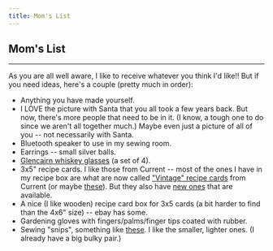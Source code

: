 ```yaml
---
title: Mom's List
---
```


## Mom's List

---

As you are all well aware, I like to receive whatever you think I'd like!!  But if you need ideas, here's a couple (pretty much in order):

- Anything you have made yourself.
- I LOVE the picture with Santa that you all took a few years back.  But now, there's more people that need to be in it.  (I know, a tough one to do since we aren't all together much.)  Maybe even just a picture of all of you -- not necessarily with Santa.
- Bluetooth speaker to use in my sewing room.
- Earrings -- small silver balls.
- [Glencairn whiskey glasses][glencairn] (a set of 4).
- 3x5" recipe cards.  I like those from Current -- most of the ones I have in my recipe box are what are now called ["Vintage" recipe cards][vintage] from Current (or maybe [these][butterfly]).  But they also have [new ones][current] that are available.
- A nice (I like wooden) recipe card box for 3x5 cards (a bit harder to find than the 4x6" size) -- ebay has some.
- Gardening gloves with fingers/palms/finger tips coated with rubber.
- Sewing "snips", something like [these][snips].  I like the smaller, lighter ones.  (I already have a big bulky pair.)

[glencairn]: http://www.wineenthusiast.com/glencairn-whisky-glasses-(set-of-4).asp
[vintage]: https://www.ebay.com/itm/VTG-CURRENT-50-COUNT-RECIPE-CARDS-HERES-WHATS-COOKIN-TOMATO-GRAPES-VINE-29-CT/263290500294?hash=item3d4d5634c6:g:lHoAAOSwImRYjBSN
[butterfly]: https://www.ebay.com/itm/Heres-Whats-Cookin-Recipe-Cards-Flowers-Butterflies-Butterfly-Current-Catalog/263333692040?hash=item3d4fe94288:g:UJMAAOSwc2FaEf0b
[current]: https://www.currentcatalog.com/buy/mary-englebreit-recipe-cards-3-x-5-900798-g.html
[snips]: https://www.amazon.com/Exquisite-Brand-Squeezee-Thread-Embroidery/dp/B00FYBDQFG/ref=sr_1_13?ie=UTF8&qid=1511293746&sr=8-13&keywords=sewing+snips
